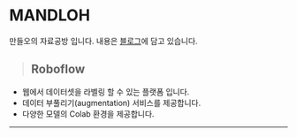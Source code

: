 # MANDLOH
만들오의 자료공방 입니다.
내용은 [블로그]에 담고 있습니다. 

> ## Roboflow
* 웹에서 데이터셋을 라벨링 할 수 있는 플랫폼 입니다.  
* 데이터 부풀리기(augmentation) 서비스를 제공합니다.  
* 다양한 모델의 Colab 환경을 제공합니다.
* * *
[블로그]:  https://mandloh.tistory.com
